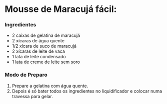 # Mousse de Maracujá fácil:



### Ingredientes

- 2 caixas de gelatina de maracujá
- 2 xícaras de água quente
- 1/2 xícara de suco de maracujá
- 2 xícaras de leite de vaca
- 1 lata de leite condensado
- 1 lata de creme de leite sem soro



### Modo de Preparo



1. Prepare a gelatina com água quente.
2. Depois é só bater todos os ingredientes no liquidificador e colocar numa travessa para gelar.

